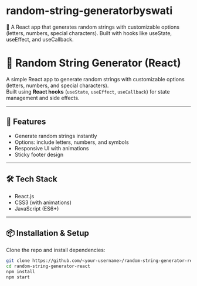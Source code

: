 # random-string-generatorbyswati
🎲 A React app that generates random strings with customizable options (letters, numbers, special characters). Built with hooks like useState, useEffect, and useCallback.
# 🎲 Random String Generator (React)

A simple React app to generate random strings with customizable options (letters, numbers, and special characters).  
Built using **React hooks** (`useState`, `useEffect`, `useCallback`) for state management and side effects.

---

## 🚀 Features
- Generate random strings instantly  
- Options: include letters, numbers, and symbols  
- Responsive UI with animations  
- Sticky footer design  

---

## 🛠 Tech Stack
- React.js  
- CSS3 (with animations)  
- JavaScript (ES6+)  

---

## 📦 Installation & Setup

Clone the repo and install dependencies:

```bash
git clone https://github.com/<your-username>/random-string-generator-react.git
cd random-string-generator-react
npm install
npm start
